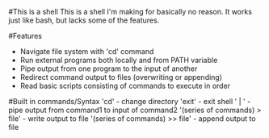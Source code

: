 #This is a shell
This is a shell I'm making for basically no reason. It works just like 
bash, but lacks some of the features.

#Features
- Navigate file system with 'cd' command
- Run external programs both locally and from PATH variable
- Pipe output from one program to the input of another
- Redirect command output to files (overwriting or appending)
- Read basic scripts consisting of commands to execute in order

#Built in commands/Syntax
'cd' - change directory
'exit' - exit shell
'<command1> | <command2>' - pipe output from command1 to input of command2
'(series of commands) > file' - write output to file
'(series of commands) >> file' - append output to file


